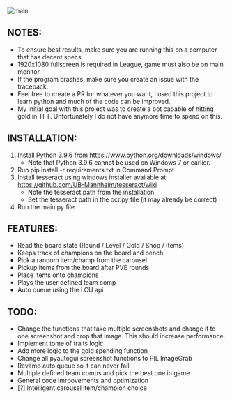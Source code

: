 ![main](https://i.imgur.com/roX0N3C.png)

## NOTES:
- To ensure best results, make sure you are running this on a computer that has decent specs.
- 1920x1080 fullscreen is required in League, game must also be on main monitor.
- If the program crashes, make sure you create an issue with the traceback.
- Feel free to create a PR for whatever you want, I used this project to learn python and much of the code can be improved.
- My initial goal with this project was to create a bot capable of hitting gold in TFT. Unfortunately I do not have anymore time to spend on this.

## INSTALLATION:
1. Install Python 3.9.6 from https://www.python.org/downloads/windows/
   - Note that Python 3.9.6 cannot be used on Windows 7 or earlier.
3. Run pip install -r requirements.txt in Command Prompt
4. Install tesseract using windows installer available at: https://github.com/UB-Mannheim/tesseract/wiki
   - Note the tesseract path from the installation.
   - Set the tesseract path in the ocr.py file (it may already be correct)
5. Run the main.py file

## FEATURES:
- Read the board state (Round / Level / Gold / Shop / Items)
- Keeps track of champions on the board and bench
- Pick a random item/champ from the carousel
- Pickup items from the board after PVE rounds
- Place items onto champions
- Plays the user defined team comp
- Auto queue using the LCU api

## TODO:
- Change the functions that take multiple screenshots and change it to one screenshot and crop that image. This should increase performance.
- Implement tome of traits logic
- Add more logic to the gold spending function
- Change all pyautogui screenshot functions to PIL ImageGrab
- Revamp auto queue so it can never fail
- Multiple defined team comps and pick the best one in game
- General code imrpovements and optimization
- [?] Intelligent carousel item/champion choice
